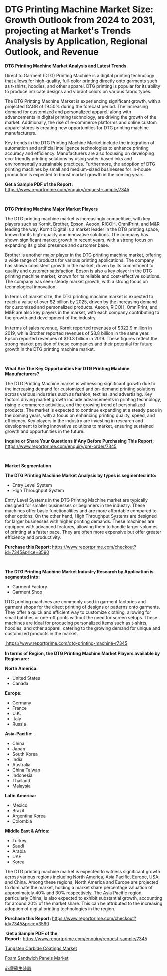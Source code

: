 <p><h1>DTG Printing Machine Market Size: Growth Outlook from 2024 to 2031, projecting at Market's Trends Analysis by Application, Regional Outlook, and Revenue</h1></p><p><strong>DTG Printing Machine Market Analysis and Latest Trends</strong></p>
<p><p>Direct to Garment (DTG) Printing Machine is a digital printing technology that allows for high-quality, full-color printing directly onto garments such as t-shirts, hoodies, and other apparel. DTG printing is popular for its ability to produce intricate designs and vibrant colors on various fabric types.</p><p>The DTG Printing Machine Market is experiencing significant growth, with a projected CAGR of 19.50% during the forecast period. The increasing demand for customized and personalized apparel, along with advancements in digital printing technology, are driving the growth of the market. Additionally, the rise of e-commerce platforms and online custom apparel stores is creating new opportunities for DTG printing machine manufacturers.</p><p>Key trends in the DTG Printing Machine Market include the integration of automation and artificial intelligence technologies to enhance printing accuracy and efficiency. Manufacturers are also focusing on developing eco-friendly printing solutions by using water-based inks and environmentally sustainable practices. Furthermore, the adoption of DTG printing machines by small and medium-sized businesses for in-house production is expected to boost market growth in the coming years.</p></p>
<p><strong>Get a Sample PDF of the Report:&nbsp;</strong> <a href="https://www.reportprime.com/enquiry/request-sample/7345">https://www.reportprime.com/enquiry/request-sample/7345</a></p>
<p>&nbsp;</p>
<p><strong>DTG Printing Machine Major Market Players</strong></p>
<p><p>The DTG printing machine market is increasingly competitive, with key players such as Kornit, Brother, Epson, Aeoon, RICOH, OmniPrint, and M&R leading the way. Kornit Digital is a market leader in the DTG printing space, known for its high-quality and innovative solutions. The company has shown significant market growth in recent years, with a strong focus on expanding its global presence and customer base.</p><p>Brother is another major player in the DTG printing machine market, offering a wide range of products for various printing applications. The company has shown consistent growth in the market, driven by its commitment to quality and customer satisfaction. Epson is also a key player in the DTG printing machine market, known for its reliable and cost-effective solutions. The company has seen steady market growth, with a strong focus on technological innovation.</p><p>In terms of market size, the DTG printing machine market is expected to reach a value of over $2 billion by 2025, driven by the increasing demand for customized and personalized products. Aeoon, RICOH, OmniPrint, and M&R are also key players in the market, with each company contributing to the growth and development of the industry.</p><p>In terms of sales revenue, Kornit reported revenues of $322.9 million in 2019, while Brother reported revenues of $8.8 billion in the same year. Epson reported revenues of $10.3 billion in 2019. These figures reflect the strong market position of these companies and their potential for future growth in the DTG printing machine market.</p></p>
<p>&nbsp;</p>
<p><strong>What Are The Key Opportunities For DTG Printing Machine Manufacturers?</strong></p>
<p><p>The DTG Printing Machine market is witnessing significant growth due to the increasing demand for customized and on-demand printing solutions across various industries such as fashion, textiles, and advertising. Key factors driving market growth include advancements in printing technology, rising e-commerce activities, and the growing trend of personalized products. The market is expected to continue expanding at a steady pace in the coming years, with a focus on enhancing printing quality, speed, and efficiency. Key players in the industry are investing in research and development to bring innovative solutions to market, ensuring sustained growth and opportunities in the future.</p></p>
<p><strong>Inquire or Share Your Questions If Any Before Purchasing This Report:</strong> <a href="https://www.reportprime.com/enquiry/pre-order/7345">https://www.reportprime.com/enquiry/pre-order/7345</a></p>
<p>&nbsp;</p>
<p><strong>Market Segmentation</strong></p>
<p><strong>The DTG Printing Machine Market Analysis by types is segmented into:</strong></p>
<p><ul><li>Entry Level System</li><li>High Throughput System</li></ul></p>
<p><p>Entry Level Systems in the DTG Printing Machine market are typically designed for smaller businesses or beginners in the industry. These machines offer basic functionalities and are more affordable compared to other options. On the other hand, High Throughput Systems are designed for larger businesses with higher printing demands. These machines are equipped with advanced features, allowing them to handle larger volumes of printing at a faster pace. They are often more expensive but offer greater efficiency and productivity.</p></p>
<p><strong>Purchase this Report:&nbsp;</strong><a href="https://www.reportprime.com/checkout?id=7345&price=3590">https://www.reportprime.com/checkout?id=7345&price=3590</a></p>
<p>&nbsp;</p>
<p><strong>The DTG Printing Machine Market Industry Research by Application is segmented into:</strong></p>
<p><ul><li>Garment Factory</li><li>Garment Shop</li></ul></p>
<p><p>DTG printing machines are commonly used in garment factories and garment shops for the direct printing of designs or patterns onto garments. They offer a quick and efficient way to customize clothing, allowing for small batches or one-off prints without the need for screen setups. These machines are ideal for producing personalized items such as t-shirts, hoodies, and other apparel, catering to the growing demand for unique and customized products in the market.</p></p>
<p><a href="https://www.reportprime.com/dtg-printing-machine-r7345">&nbsp;https://www.reportprime.com/dtg-printing-machine-r7345</a></p>
<p><strong>In terms of Region, the DTG Printing Machine Market Players available by Region are:</strong></p>
<p>
    <p> <strong> North America: </strong>
        <ul>
            <li>United States</li>
            <li>Canada</li>
        </ul>
        </p> 
    <p> <strong> Europe: </strong>
        <ul>
            <li>Germany</li>
            <li>France</li>
            <li>U.K.</li>
            <li>Italy</li>
            <li>Russia</li>
        </ul>
        </p> 
    <p> <strong> Asia-Pacific: </strong>
        <ul>
            <li>China</li>
            <li>Japan</li>
            <li>South Korea</li>
            <li>India</li>
            <li>Australia</li>
            <li>China Taiwan</li>
            <li>Indonesia</li>
            <li>Thailand</li>
            <li>Malaysia</li>
        </ul>
        </p> 
    <p> <strong> Latin America: </strong>
        <ul>
            <li>Mexico</li>
            <li>Brazil</li>
            <li>Argentina Korea</li>
            <li>Colombia</li>
        </ul>
        </p> 
    <p> <strong> Middle East & Africa: </strong>
        <ul>
            <li>Turkey</li>
            <li>Saudi</li>
            <li>Arabia</li>
            <li>UAE</li>
            <li>Korea</li>
        </ul>
    </p>
    </p>
<p><p>The DTG printing machine market is expected to witness significant growth across various regions including North America, Asia Pacific, Europe, USA, and China. Among these regions, North America and Europe are projected to dominate the market, holding a market share percentage valuation of approximately 40% and 30% respectively. The Asia Pacific region, particularly China, is also expected to exhibit substantial growth, accounting for around 20% of the market share. This can be attributed to the increasing adoption of digital printing technologies in the region.</p></p>
<p><strong>Purchase this Report: </strong><a href="https://www.reportprime.com/checkout?id=7345&price=3590">https://www.reportprime.com/checkout?id=7345&price=3590</a></p>
<p>&nbsp;<strong>Get a Sample PDF of the Report:&nbsp;&nbsp;</strong><a href="https://www.reportprime.com/enquiry/request-sample/7345">https://www.reportprime.com/enquiry/request-sample/7345</a></p>
<p><strong></strong></p>
<p><p><a href="https://www.linkedin.com/pulse/tungsten-carbide-coatings-market-share-amp-new-trends-ou3xc?trackingId=wQlE7eTD1vVOt%2B9OGao%2FYw%3D%3D">Tungsten Carbide Coatings Market</a></p><p><a href="https://www.linkedin.com/pulse/foam-sandwich-panels-market-size-global-industry-overview-2l0vc?trackingId=msYrAQdbt22TxEqKbqEJLQ%3D%3D">Foam Sandwich Panels Market</a></p><p><a href="https://github.com/zekaoe592392/Market-Research-Report-List-1/blob/main/739554424204.md">心臓蘇生装置</a></p></p>